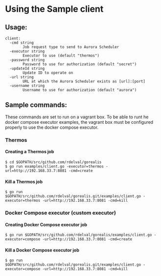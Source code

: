 # Using the Sample client

## Usage: 
```
client:
  -cmd string
        Job request type to send to Aurora Scheduler
  -executor string
        Executor to use (default "thermos")
  -password string
        Password to use for authorization (default "secret")
  -updateId string
        Update ID to operate on
  -url string
        URL at which the Aurora Scheduler exists as [url]:[port]
  -username string
        Username to use for authorization (default "aurora")
```

## Sample commands:
These commands are set to run on a vagrant box. To be able to runt he docker compose
executor examples, the vagrant box must be configured properly to use the docker compose executor.

### Thermos
#### Creating a Thermos job
```
$ cd $GOPATH/src/github.com/rdelval/gorealis
$ go run examples/client.go -executor=thermos -url=http://192.168.33.7:8081 -cmd=create
```
#### Kill a Thermos job
```
$ go run $GOPATH/src/github.com/rdelval/gorealis.git/examples/client.go -executor=thermos -url=http://192.168.33.7:8081 -cmd=kill
```

### Docker Compose executor (custom executor)
#### Creating Docker Compose executor job
```
$ go run $GOPATH/src/github.com/rdelval/gorealis/examples/client.go -executor=compose -url=http://192.168.33.7:8081 -cmd=create
```
#### Kill a Docker Compose executor job
```
$ go run $GOPATH/src/github.com/rdelval/gorealis.git/examples/client.go -executor=compose -url=http://192.168.33.7:8081 -cmd=kill
```
